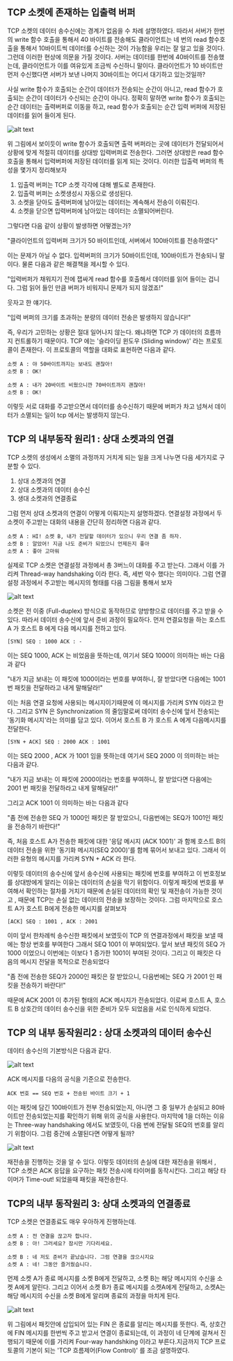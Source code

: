 ## TCP  소켓에 존재하는 입출력 버퍼
TCP 소켓의 데이터 송수신에는 경계가 없음을 수 차례 설명하였다. 따라서 서버가 한번의 write 함수 호출을 통해서 40 바이트를 전송해도 클라이언트는 네 번의 read 함수호출을 통해서 10바이트씩 데이터를 수신하는 것이 가능함을 우리는 잘 알고 있을 것이다. 그런데 이러한 현상에 의문을 가질 것이다.
서버는 데이터를 한번에 40바이트를 전송했는데, 클라이언트가 이를 여유있게 조금씩 수신하니 말이다. 클라이언트가 10 바이트만 먼저 수신했다면 서버가 보낸 나머지 30바이트는 어디서 대기하고 있는것일까?

사실 write 함수가 호출되는 순간이 데이터가 전송되는 순간이 아니고, read 함수가 호출되는 순간이 데이터가 수신되는 순간이 아니다. 정확히 말하면 write 함수가 호출되는 순간 데이터는 출력버퍼로 이동을 하고, read 함수가 호출되는 순간 입력 버퍼에 저장된 데이터를 읽어 들이게 된다.

![alt text](https://mblogthumb-phinf.pstatic.net/MjAxOTA0MDlfMTM1/MDAxNTU0NzkzNDkzNjU2.QaHatLalDnTLPIWExpB_gPAERm0fLcTcZXN-WT8Hpmsg.DwcrC0m8RlM_Brf8iVkGKtraeVSctufxZJFATgWqvfwg.PNG.ihp0001/image.png?type=w800)

위 그림에서 보이듯이 write 함수가 호출되면 출력 버퍼라는 곳에 데이터가 전달되어서 상황에 맞게 적절히 데이터를 상대방 입력버퍼로 전송한다. 그러면 상대방은 read 함수 호출을 통해서 입력버퍼에 저장된 데이터를 읽게 되는 것이다. 이러한 입출력 버퍼의 특성을 몇가지 정리해보자

1. 입출력 버퍼는 TCP 소켓 각각에 대해 별도로 존재한다.
2. 입출력 버퍼는 소켓생성시 자동으로 생성된다.
3. 소켓을 닫아도 출력버퍼에 남아있는 데이터는 계속해서 전송이 이뤄진다.
4. 소켓을 닫으면 입력버퍼에 남아있는 데이터는 소멸되어버린다.

그렇다면 다음 같이 상황이 발생하면 어떻겠는가?

"클라이언트의 입력버퍼 크기가 50 바이트인데, 서버에서 100바이트를 전송하였다"

이는 문제가 아닐 수 없다. 입력버퍼의 크기가 50바이트인데, 100바이트가 전송되니 말이다. 물론 다음과 같은 해결책을 제시할 수 있다.

"입력버퍼가 채워지기 전에 잽싸게 read 함수를 호출해서 데이터를 읽어 들이는 겁니다. 그럼 읽어 들인 만큼 버퍼가 비워지니 문제가 되지 않겠죠!"

웃자고 한 얘기다.

"입력 버퍼의 크기를 초과하는 분량의 데이터 전송은 발생하지 않습니다!"

즉, 우리가 고민하는 상황은 절대 일어나지 않는다. 왜냐하면 TCP 가 데이터의 흐름까지 컨트롤하기 때문이다. TCP 에는 '슬라이딩 윈도우 (Sliding window)' 라는 프로토콜이 존재한다. 이 프로토콜의 역할을 대화로 표현하면 다음과 같다.

```
소켓 A : 야 50바이트까지는 보내도 괜찮아!
소켓 B : OK!

소켓 A : 내가 20바이트 비웠으니깐 70바이트까지 괜찮아!
소켓 B : OK!
```

이렇듯 서로 대화를 주고받으면서 데이터를 송수신하기 때문에 버퍼가 차고 넘쳐서 데이터가 소멸되는 일이 tcp 에서는 발생하지 않는다.

## TCP 의 내부동작 원리1 : 상대 소켓과의 연결
TCP 소켓의 생성에서 소멸의 과정까지 거치게 되는 일을 크게 나누면 다음 세가지로 구분할 수 있다.

1. 상대 소켓과의 연결
2. 상대 소켓과의 데이터 송수신
3. 생대 소켓과의 연결종료

그럼 먼저 상대 소켓과의 연결이 어떻게 이뤄지는지 설명하겠다. 연결설정 과정에서 두 소켓이 주고받는 대화의 내용을 간단히 정리하면 다음과 같다.

```
소켓 A : HI! 소켓 B, 내가 전달할 데이터가 있으니 우리 연결 좀 하자.
소켓 B : 알았어! 지금 나도 준비가 되었으니 언제든지 좋아
소켓 A : 좋아 고마워
```

실제로 TCP 소켓은 연결설정 과정에서 총 3버느이 대화를 주고 받는다. 그래서 이를 가리켜 Thread-way handshaking 이라 한다. 즉, 세번 악수 했다는 의미이다. 그럼 연결설정 과정에서 주고받는 메시지의 형태를 다음 그림을 통해서 보자

![alt text](https://encrypted-tbn0.gstatic.com/images?q=tbn:ANd9GcSMmycvwxsj_7DA_-Agu4NhxyBYpAI0bfJP4w&s)

소켓은 전 이중 (Full-duplex) 방식으로 동작하므로 양방향으로 데이터를 주고 받을 수 있다. 따라서 데이터 송수신에 앞서 준비 과정이 필요하다. 먼저 연결요청을 하는 호스트 A 가 호스트 B 에게 다음 메시지를 전하고 있다.

```
[SYN] SEQ : 1000 ACK : -  
```

이는 SEQ 1000, ACK 는 비었음을 뜻하는데, 여기서 SEQ 1000이 의미하는 바는 다음과 같다

"내가 지금 보내는 이 패킷에 1000이라는 번호를 부여하니, 잘 받았다면 다음에는 1001번 패킷을 전달하라고 내게 말해달라!"

이는 처음 연결 요청에 사용되는 메시지이기때문에 이 메시지를 가리켜 SYN 이라고 한다. 그리고 SYN 은 Synchronization 의 줄임말로써 데이터 송수신에 앞서 전송되는 '동기화 메시지'라는 의미를 담고 있다. 이어서 호스트 B 가 호스트 A 에게 다음메시지를 전달한다.

```
[SYN + ACK] SEQ : 2000 ACK : 1001
```
이는 SEQ 2000 , ACK 가 1001 임을 뜻하는데 여기서 SEQ 2000 이 의미하는 바는 다음과 같다.

"내가 지금 보내는 이 패킷에 2000이라는 번호를 부여하니, 잘 받았다면 다음에는 2001 번 패킷을 전달하라고 내게 말해달라!"

그리고 ACK 1001 이 의미하는 바는 다음과 같다

"좀 전에 전송한 SEQ 가 1000인 패킷은 잘 받았으니, 다음번에는 SEQ가 1001인 패킷을 전송하기 바란다!"

즉, 처음 호스트 A가 전송한 패킷에 대한 '응답 메시지 (ACK 1001)' 과 함께 호스트 B의 데이터 전송을 위한 '동기화 메시지(SEQ 2000)'를 함께 묶어서 보내고 있다. 그래서 이러한 유형의 메시지를 가리켜 SYN + ACK 라 한다.

이렇듯 데이터의 송수신에 앞서 송수신에 사용되는 패킷에 번호를 부여하고 이 번호정보를 상대방에게 알리는 이유는 데이터의 손실을 막기 위함이다. 이렇게 패킷에 번호를 부여해서 확인하는 절차를 거치기 때문에 손실된 데이터의 확인 및 재전송이 가능한 것이고 , 때문에 TCP는 손실 없는 데이터의 전송을 보장하는 것이다. 그럼 마지막으로 호스트 A가 호스트 B에게 전송한 메시지를 살펴보자

```
[ACK] SEQ : 1001 , ACK : 2001
```
이미 앞서 한차례씩 송수신한 패킷에서 보였듯이 TCP 의 연결과정에서 패킷을 보낼 때에는 항상 번호를 부여한다 그래서 SEQ 1001 이 부여되었다. 앞서 보낸 패킷의 SEQ 가 1000 이었으니 이번에는 이보다 1 증가한 1001이 부여된 것이다. 그리고 이 패킷은 다음의 메시지 전달을 목적으로 전송되었다

"좀 전에 전송한 SEQ가 2000인 패킷은 잘 받았으니, 다음번에는 SEQ 가 2001 인 패킷을 전송하기 바란다!"

때문에 ACK 2001 이 추가된 형태의 ACK 메시지가 전송되었다. 이로써 호스트 A, 호스트 B 상호간의 데이터 송수신을 위한 준비가 모두 되었음을 서로 인식하게 되었다.

## TCP 의 내부 동작원리2 : 상대 소켓과의 데이터 송수신
데이터 송수신의 기본방식은 다음과 같다.

![alt text](https://postfiles.pstatic.net/MjAxOTA0MDlfNjcg/MDAxNTU0Nzk3MTExMzUy.vKKYhJH7j6xY_UbAU_Jm0X07wpPbWjuq9BphCNm0NFEg.F_FhvEYKJFUr7kLJzTp8AEbWp3GTyJ382AjfOCluPjwg.PNG.ihp0001/image.png?type=w773)


ACK 메시지를 다음의 공식을 기준으로 전송한다.

```
ACK 번호 == SEQ 번호 + 전송된 바이트 크기 + 1
```

이는 패킷에 담긴 100바이트가 전부 전송되었는지, 아니면 그 중 일부가 손실되고 80바이트만 전송되었는지를 확인하기 위해 위의 공식을 사용한다. 마지막에 1을 더하는 이유는 Three-way handshaking 에서도 보였듯이, 다음 번에 전달될 SEQ의 번호를 알리기 위함이다. 그럼 중간에 소멸된다면 어떻게 될까?


![alt text](https://mblogthumb-phinf.pstatic.net/MjAxOTA0MDlfOTgg/MDAxNTU0Nzk3NzMyMzMy.G_yTWktcPYX00JzmepGzJdhSLtFtOgBhRGQ14twokecg.MqAnUteY6j2h8wBBcjSLDWa8ltYKvCzBjSLYspNscYcg.PNG.ihp0001/image.png?type=w800)

재전송을 진행하는 것을 알 수 있다. 이렇듯 데이터의 손실에 대한 재전송을 위해서 , TCP 소켓은 ACK 응답을 요구하는 패킷 전송시에 타이머를 동작시킨다. 그리고 해당 타이머가 Time-out! 되었을때 패킷을 재전송한다.

## TCP의 내부 동작원리 3: 상대 소켓과의 연결종료
TCP 소켓은 연결종료도 매우 우아하게 진행하는데.

```
소켓 A : 전 연결을 끊고자 합니다.
소켓 B : 아! 그러세요? 잠시만 기다리세요.

소켓 B : 네 저도 준비가 끝났습니다. 그럼 연결을 끊으시지요
소켓 A : 네! 그동안 즐거웠습니다.
```

먼제 소켓 A가 종료 메시지를 소켓 B에게 전달하고, 소켓 B는 해당 메시지의 수신을 소켓 A에게 알린다. 그리고 이어서 소켓 B가 종료 메시지를 소켓A에게 전달하고, 소켓A는 해당 메시지의 수신을 소켓 B에게 알리며 종료의 과정을 마치게 된다.

![alt text](https://postfiles.pstatic.net/MjAxOTA0MDlfMjYy/MDAxNTU0Nzk4MDkzMDUx.u-8phhmTUtk9SsRxCpaWxyuPvJ2GsZ3YA0lE3ojqpugg.a2uY4zZpoq7sKRw5aXw2zHTArUv9JTuq7ULKkTRN0FYg.PNG.ihp0001/image.png?type=w773)

위 그림에서 패킷안에 삽입되어 있는 FIN 은 종료를 알리는 메시지를 뜻한다. 즉, 상호간에 FIN 메시지를 한번씩 주고 받고서 연결이 종료되는데, 이 과정이 네 단계에 걸쳐서 진행되기 때문에 이를 가리켜 Four-way handshking 이라고 부른다.지금까지 TCP 프로토콜의 기본이 되는 'TCP 흐름제어(Flow Control)' 를 조금 설명하였다.